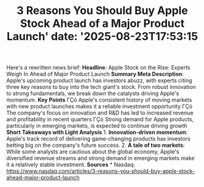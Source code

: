 ﻿---
title: "3 Reasons You Should Buy Apple Stock Ahead of a Major Product Launch'
date: '2025-08-23T17:53:15"
category: "Markets"
summary: ""
slug: "3 reasons you should buy apple stock ahead of a major produc"
source_urls:
  - "https://www.nasdaq.com/articles/3-reasons-you-should-buy-apple-stock-ahead-major-product-launch"
seo:
  title: "3 Reasons You Should Buy Apple Stock Ahead of a Major Product Launch | Hash n Hedge'
  description: '"
  keywords: ["news", "markets", "brief"]
---
Here's a rewritten news brief:  **Headline**: Apple Stock on the Rise: Experts Weigh In Ahead of Major Product Launch  **Summary Meta Description**: Apple's upcoming product launch has investors abuzz, with experts citing three key reasons to buy into the tech giant's stock. From robust innovation to strong fundamentals, we break down the catalysts driving Apple's momentum.  **Key Points**  ΓÇó Apple's consistent history of moving markets with new product launches makes it a reliable investment opportunity ΓÇó The company's focus on innovation and R&D has led to increased revenue and profitability in recent quarters ΓÇó Strong demand for Apple products, particularly in emerging markets, is expected to continue driving growth  **Short Takeaways with Light Analysis**  1. **Innovation-driven momentum**: Apple's track record of delivering game-changing products has investors betting big on the company's future success. 2. **A tale of two markets**: While some analysts are cautious about the global economy, Apple's diversified revenue streams and strong demand in emerging markets make it a relatively stable investment.  **Sources**  * Nasdaq: https://www.nasdaq.com/articles/3-reasons-you-should-buy-apple-stock-ahead-major-product-launch 
